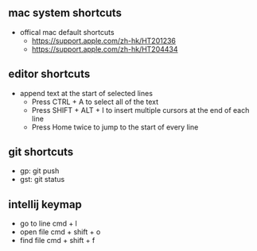 

## mac system shortcuts
- offical mac default shortcuts
	- https://support.apple.com/zh-hk/HT201236
  - https://support.apple.com/zh-hk/HT204434


## editor shortcuts
- append text at the start of selected lines
  - Press CTRL + A to select all of the text
  - Press SHIFT + ALT + I to insert multiple cursors at the end of each line
  - Press Home twice to jump to the start of every line

## git shortcuts
- gp: git push
- gst: git status

## intellij keymap
- go to line
  cmd + l
- open file
  cmd + shift + o
- find file
  cmd + shift + f
